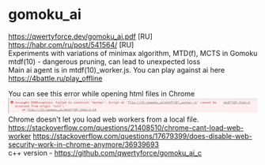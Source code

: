 # gomoku_ai
https://qwertyforce.dev/gomoku_ai.pdf [RU]<br>
https://habr.com/ru/post/541564/ [RU]<br>
Experiments with variations of minimax algorithm, MTD(f), MCTS in Gomoku  <br>
mtdf(10) - dangerous pruning, can lead to unexpected loss <br>
Main ai agent is in mtdf(10)_worker.js. You can play against ai here https://4battle.ru/play_offline

You can see this error while opening html files in Chrome <br>
![Alt text](./screenshots/1.JPG) <br>
Chrome doesn't let you load web workers from a local file.
https://stackoverflow.com/questions/21408510/chrome-cant-load-web-worker
https://stackoverflow.com/questions/17679399/does-disable-web-security-work-in-chrome-anymore/36939693 <br>
c++ version - https://github.com/qwertyforce/gomoku_ai_c
